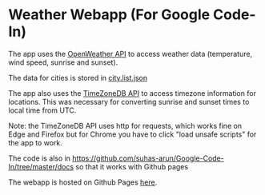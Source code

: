 # Weather Webapp (For Google Code-In)

The app uses the [OpenWeather API](https://openweathermap.org/current) to access weather data (temperature, wind speed, sunrise and sunset).

The data for cities is stored in [city.list.json](https://github.com/suhas-arun/Google-Code-In/blob/master/docs/city.list.json)

The app also uses the [TimeZoneDB API](https://timezonedb.com/api) to access timezone information for locations. This was necessary for converting sunrise and sunset times to local time from UTC.

Note: the TimeZoneDB API uses http for requests, which works fine on Edge and Firefox but for Chrome you have to click "load unsafe scripts" for the app to work.

The code is also in https://github.com/suhas-arun/Google-Code-In/tree/master/docs so that it works with Github pages

The webapp is hosted on Github Pages [here](https://suhas-arun.github.io/Google-Code-In/).